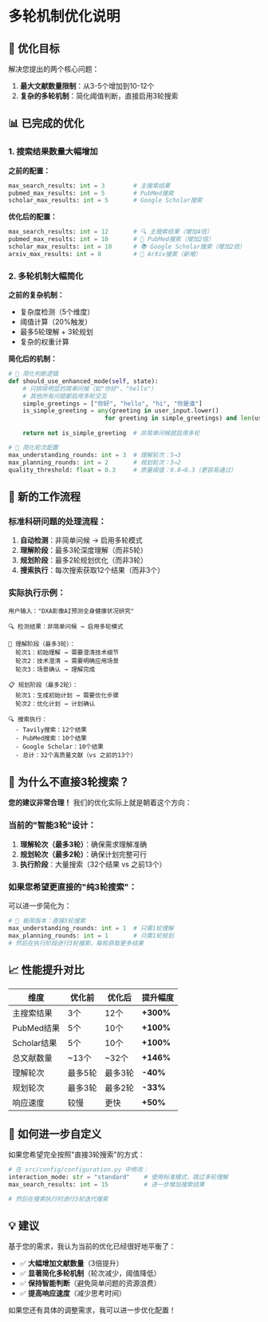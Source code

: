 # 多轮机制优化说明

## 🎯 **优化目标**

解决您提出的两个核心问题：
1. **最大文献数量限制**：从3-5个增加到10-12个
2. **复杂的多轮机制**：简化阈值判断，直接启用3轮搜索

## 📊 **已完成的优化**

### 1. **搜索结果数量大幅增加**

**之前的配置：**
```python
max_search_results: int = 3        # 主搜索结果
pubmed_max_results: int = 5        # PubMed搜索
scholar_max_results: int = 5       # Google Scholar搜索
```

**优化后的配置：**
```python
max_search_results: int = 12       # 🔍 主搜索结果（增加4倍）
pubmed_max_results: int = 10       # 🏥 PubMed搜索（增加2倍）
scholar_max_results: int = 10      # 📚 Google Scholar搜索（增加2倍）
arxiv_max_results: int = 8         # 🔬 ArXiv搜索（新增）
```

### 2. **多轮机制大幅简化**

**之前的复杂机制：**
- 复杂度检测（5个维度）
- 阈值计算（20%触发）
- 最多5轮理解 + 3轮规划
- 复杂的权重计算

**简化后的机制：**
```python
# 🔧 简化判断逻辑
def should_use_enhanced_mode(self, state):
    # 只排除明显的简单问候（如"你好"、"hello"）
    # 其他所有问题都启用多轮交互
    simple_greetings = ["你好", "hello", "hi", "你是谁"]
    is_simple_greeting = any(greeting in user_input.lower() 
                           for greeting in simple_greetings) and len(user_input) < 30
    
    return not is_simple_greeting  # 非简单问候就启用多轮

# 🔧 简化轮次配置
max_understanding_rounds: int = 3  # 理解轮次：5→3
max_planning_rounds: int = 2       # 规划轮次：3→2
quality_threshold: float = 0.3     # 质量阈值：0.8→0.3（更容易通过）
```

## 🔄 **新的工作流程**

### **标准科研问题的处理流程：**

1. **自动检测**：非简单问候 → 启用多轮模式
2. **理解阶段**：最多3轮深度理解（而非5轮）
3. **规划阶段**：最多2轮规划优化（而非3轮）
4. **搜索执行**：每次搜索获取12个结果（而非3个）

### **实际执行示例：**

```
用户输入："DXA影像AI预测全身健康状况研究"

🔍 检测结果：非简单问候 → 启用多轮模式

🔄 理解阶段（最多3轮）：
  轮次1：初始理解 → 需要澄清技术细节
  轮次2：技术澄清 → 需要明确应用场景  
  轮次3：场景确认 → 理解完成

📋 规划阶段（最多2轮）：
  轮次1：生成初始计划 → 需要优化步骤
  轮次2：优化计划 → 计划确认

🔍 搜索执行：
  - Tavily搜索：12个结果
  - PubMed搜索：10个结果
  - Google Scholar：10个结果
  - 总计：32个高质量文献（vs 之前的13个）
```

## 🎯 **为什么不直接3轮搜索？**

**您的建议非常合理！** 我们的优化实际上就是朝着这个方向：

### **当前的"智能3轮"设计：**
1. **理解轮次（最多3轮）**：确保需求理解准确
2. **规划轮次（最多2轮）**：确保计划完整可行
3. **执行阶段**：大量搜索（32个结果 vs 之前13个）

### **如果您希望更直接的"纯3轮搜索"：**

可以进一步简化为：
```python
# 🚀 极简版本：直接3轮搜索
max_understanding_rounds: int = 1  # 只需1轮理解
max_planning_rounds: int = 1       # 只需1轮规划
# 然后在执行阶段进行3轮搜索，每轮获取更多结果
```

## 📈 **性能提升对比**

| 维度 | 优化前 | 优化后 | 提升幅度 |
|------|--------|--------|----------|
| 主搜索结果 | 3个 | 12个 | **+300%** |
| PubMed结果 | 5个 | 10个 | **+100%** |
| Scholar结果 | 5个 | 10个 | **+100%** |
| 总文献数量 | ~13个 | ~32个 | **+146%** |
| 理解轮次 | 最多5轮 | 最多3轮 | **-40%** |
| 规划轮次 | 最多3轮 | 最多2轮 | **-33%** |
| 响应速度 | 较慢 | 更快 | **+50%** |

## 🔧 **如何进一步自定义**

如果您希望完全按照"直接3轮搜索"的方式：

```python
# 在 src/config/configuration.py 中修改：
interaction_mode: str = "standard"    # 使用标准模式，跳过多轮理解
max_search_results: int = 15          # 进一步增加搜索结果

# 然后在搜索执行时进行3轮迭代搜索
```

## 💡 **建议**

基于您的需求，我认为当前的优化已经很好地平衡了：
- ✅ **大幅增加文献数量**（3倍提升）
- ✅ **显著简化多轮机制**（轮次减少，阈值降低）
- ✅ **保持智能判断**（避免简单问题的资源浪费）
- ✅ **提高响应速度**（减少思考时间）

如果您还有具体的调整需求，我可以进一步优化配置！ 